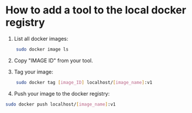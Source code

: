 # How to add a tool to the local docker registry

1. List all docker images:

```bash
    sudo docker image ls
```

2. Copy "IMAGE ID" from your tool.

3. Tag your image:

```bash
    sudo docker tag [image_ID] localhost/[image_name]:v1
```

4. Push your image to the docker registry:

```bash
sudo docker push localhost/[image_name]:v1
```
